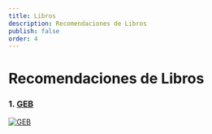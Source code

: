 ```yaml
---
title: Libros
description: Recomendaciones de Libros
publish: false
order: 4
---
```


# Recomendaciones de Libros

### 1. [GEB](geb)
[![GEB][geb-cover]][geb]

[geb]: https://www.amazon.es/G%C3%B6del-Escher-Bach-Divulgaci%C3%B3n-9788490660690/dp/8490660697
[geb-cover]: https://images-na.ssl-images-amazon.com/images/I/41pZjEbCIcL._SX327_BO1,204,203,200_.jpg
